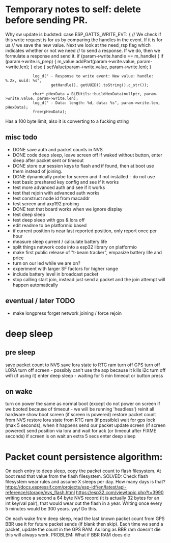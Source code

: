# Temporary notes to self: delete before sending PR.

Why sw update is budsted:
		case ESP_GATTS_WRITE_EVT: {
// We check if this write request is for us by comparing the handles in the event.  If it is for us
// we save the new value.  Next we look at the need_rsp flag which indicates whether or not we need
// to send a response.  If we do, then we formulate a response and send it.
			if (param->write.handle == m_handle) {
				if (param->write.is_prep) {
					m_value.addPart(param->write.value, param->write.len);
				} else {
					setValue(param->write.value, param->write.len);
				}

				log_d(" - Response to write event: New value: handle: %.2x, uuid: %s",
						getHandle(), getUUID().toString().c_str());

				char* pHexData = BLEUtils::buildHexData(nullptr, param->write.value, param->write.len);
				log_d(" - Data: length: %d, data: %s", param->write.len, pHexData);
				free(pHexData);

Has a 100 byte limit, also it is converting to a fucking string 

## misc todo

* DONE save auth and packet counts in NVS
* DONE code deep sleep, leave screen off if waked without button, enter sleep after packet sent or timeout
* DONE store our session keys to flash and if found, then at boot use them instead of joining.
* DONE dynamically probe for screen and if not installed - do not use
* test basic preshared key config and see if it works
* test more advanced auth and see if it works
* test that rejoin with advanced auth works
* test construct node id from macaddr
* test screen and axp192 probing
* DONE test that board works when we ignore display
* test deep sleep
* test deep sleep with gps & lora off
* edit readme to be platformio based
* if current position is near last reported position, only report once per hour
* measure sleep current / calculate battery life
* split things network code into a esp32 library on platformio
* make first public release of "t-beam tracker", empasize battery life and price
* turn on our led while we are on?
* experiment with larger SF factors for higher range
* include battery level in broadcast packet
* stop calling start join, instead just send a packet and the join attempt will happen automatically

## eventual / later TODO

* make longpress forget network joining / force rejoin

# deep sleep

## pre sleep
save packet count to NVS
save lora state to RTC ram
turn off GPS
turn off LORA
turn off screen - possibly can't use the axp because it kills i2c
turn off wifi (if using it)
enter deep sleep - waiting for 5 min timeout or button press

## on wake
turn on power the same as normal boot (except do not power on screen if we booted because of timeout - we will be running 'headless')
reinit all hardware 
show boot screen (if screen is powered)
restore packet count from NVS
restore lora state from RTC ram (if possible)
wait for gps lock (max 5 seconds), when it happens send our packet
update screen (if screen powered)
send position via lora and wait for ack (or timeout after FIXME seconds)
if screen is on wait an extra 5 secs
enter deep sleep

# Packet count persistence algorithm:

On each entry to deep sleep, copy the packet count to flash filesystem.  At boot read that value from the flash filesystem.  SOLVED: Check flash filesystem wear rules and assume X sleeps per day.  How many days is that?
https://docs.espressif.com/projects/esp-idf/en/latest/api-reference/storage/nvs_flash.html
https://esp32.com/viewtopic.php?t=3990
writing once a second a 64 byte NVS record (it is actually 32 bytes for an int key/val pair), that would wear out the flash in a year.  Writing once every 5 minutes would be 300 years.  yay!  Do this.

On each wake from deep sleep, read the last known packet count from GPS BBR use it for future packet sends (if blank then skip).  Each time we send a packet, update the count in the GPS RAM.  As long as BBR ram doesn't die this will always work.  PROBLEM: What if BBR RAM does die


